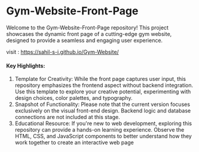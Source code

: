 # Gym-Website-Front-Page
Welcome to the Gym-Website-Front-Page repository! This project showcases the dynamic front page of a cutting-edge gym website, designed to provide a seamless and engaging user experience. 

visit : https://sahil-s-i.github.io/Gym-Website/

#### Key Highlights:

1. Template for Creativity: While the front page captures user input, this repository emphasizes the frontend aspect without backend integration. Use this template to explore your creative potential, experimenting with design choices, color palettes, and typography.
2. Snapshot of Functionality: Please note that the current version focuses exclusively on the visual front-end design. Backend logic and database connections are not included at this stage.
3. Educational Resource: If you're new to web development, exploring this repository can provide a hands-on learning experience. Observe the HTML, CSS, and JavaScript components to better understand how they work together to create an interactive web page